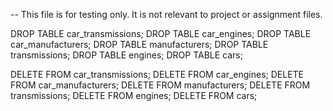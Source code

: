 -- This file is for testing only. It is not relevant to project or assignment files.

DROP TABLE car_transmissions;
DROP TABLE car_engines;
DROP TABLE car_manufacturers;
DROP TABLE manufacturers;
DROP TABLE transmissions;
DROP TABLE engines;
DROP TABLE cars;

DELETE FROM car_transmissions;
DELETE FROM car_engines;
DELETE FROM car_manufacturers;
DELETE FROM manufacturers;
DELETE FROM transmissions;
DELETE FROM engines;
DELETE FROM cars;